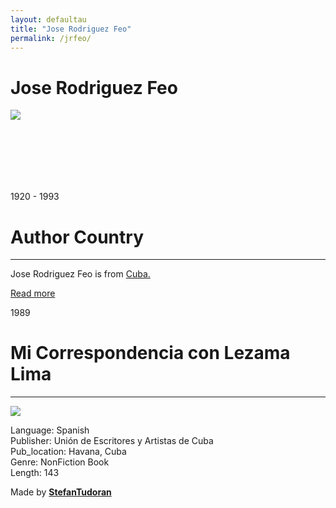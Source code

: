 ```yaml
---
layout: defaultau
title: "Jose Rodriguez Feo"
permalink: /jrfeo/
---
```

<!-- partial:index.partial.html -->
<div class="content">
    <h1>Jose Rodriguez Feo</h1>
    <div class="quote">
        <div><img src="https://rialta.org/wp-content/uploads/2020/06/Virgilio-Pi%C3%B1era.jpg" class="logo"></div>
    </div>
    <div class="timeline">
        <div style="padding-bottom:100px;"></div>
        <div class="block">
            <div class="date right"><p class="right"> 1920 - 1993 </p></div>
            <div class="dot"></div>
            <div class="left first">
            <div class="author_country">
                <h1>Author Country</h1><hr>
        <div class="aclocation">     <p>Jose Rodriguez Feo is from <a href="{{ site.baseurl }}/14">Cuba.</a></p></div>
              <div class="acreadmore">  <a href="#" target="_blank">Read more</a></div>
            </div>
            </div>
        </div>
        <div class="block">
            <div class="date right"><p class="right">1989</p></div>
            <div class="dot"></div>
            <div class="left hide">
                <h1>Mi Correspondencia con Lezama Lima</h1><hr>
                <p><img src="https://images-na.ssl-images-amazon.com/images/I/51hoN4+tbqL.jpg"></p>
                <p>Language: Spanish<br/>
                Publisher: Unión de Escritores y Artistas de Cuba<br/>
                Pub_location: Havana, Cuba<br/>
                Genre: NonFiction Book<br/>
                Length: 143</p>
            </div>
        </div>
        <div id="footer">
        <p id="copyright">Made by&nbsp;<strong><a href="https://www.linkedin.com/in/nicolae-stefan-tudoran-b02291127/" target="_blank">StefanTudoran</a></strong></p>
    </div>
</div>
